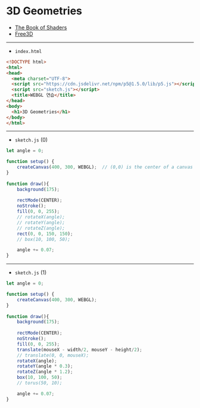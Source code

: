 # 3D Geometries

- [The Book of Shaders](https://thebookofshaders.com/)
- [Free3D](https://free3d.com/)

---
 
- `index.html`

```html
<!DOCTYPE html>
<html>
<head>
  <meta charset="UTF-8">
  <script src="https://cdn.jsdelivr.net/npm/p5@1.5.0/lib/p5.js"></script>
  <script src="sketch.js"></script>
  <title>WEBGL 연습</title>
</head>
<body>
  <h1>3D Geometries</h1>
</body>
</html>
```

---

- `sketch.js` (0)

```javascript
let angle = 0;

function setup() {
    createCanvas(400, 300, WEBGL);  // (0,0) is the center of a canvas
}
  
function draw(){
    background(175);
    
    rectMode(CENTER);
    noStroke();
    fill(0, 0, 255);
    // rotateX(angle);
    // rotateY(angle);
    // rotateZ(angle);
    rect(0, 0, 150, 150);
    // box(10, 100, 50);

    angle += 0.07;
}
```

---

- `sketch.js` (1)

```javascript
let angle = 0;

function setup() {
    createCanvas(400, 300, WEBGL); 
}
  
function draw(){
    background(175);
    
    rectMode(CENTER);
    noStroke();
    fill(0, 0, 255);
    translate(mouseX - width/2, mouseY - height/2);
    // translate(0, 0, mouseX);
    rotateX(angle);
    rotateY(angle * 0.3);
    rotateZ(angle * 1.2);
    box(10, 100, 50);
    // torus(50, 10);

    angle += 0.07;
}
```

